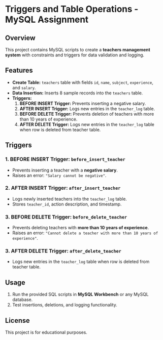 
# Triggers and Table Operations  - MySQL Assignment 

## Overview  
This project contains MySQL scripts to create a **teachers management system** with constraints and triggers for data validation and logging.  

## Features  
- **Create Table:** `teachers` table with fields `id`, `name`, `subject`, `experience`, and `salary`.  
- **Data Insertion:** Inserts 8 sample records into the `teachers` table.  
- **Triggers:**  
  1. **BEFORE INSERT Trigger:** Prevents inserting a negative salary.  
  2. **AFTER INSERT Trigger:** Logs new entries in the `teacher_log` table.  
  3. **BEFORE DELETE Trigger:** Prevents deletion of teachers with more than 10 years of experience.  
  4. **AFTER DELETE Trigger:**  Logs new entries in the `teacher_log` table when  row is deleted from teacher table.
     

## Triggers  

### 1. **BEFORE INSERT Trigger: `before_insert_teacher`**  
- Prevents inserting a teacher with a **negative salary**.  
- Raises an error: `"Salary cannot be negative"`.  

### 2. **AFTER INSERT Trigger: `after_insert_teacher`**  
- Logs newly inserted teachers into the `teacher_log` table.  
- Stores `teacher_id`, action description, and timestamp.  

### 3. **BEFORE DELETE Trigger: `before_delete_teacher`**  
- Prevents deleting teachers with **more than 10 years of experience**.  
- Raises an error: `"Cannot delete a teacher with more than 10 years of experience"`.

### 3. **AFTER  DELETE Trigger: `after_delete_teacher`**  
- Logs new entries in the `teacher_log` table when  row is deleted from teacher table.

  
## Usage  
1. Run the provided SQL scripts in **MySQL Workbench** or any MySQL database.  
2. Test insertions, deletions, and logging functionality.  

## License  
This project is for educational purposes.  


